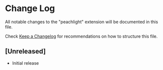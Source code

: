 # Change Log

All notable changes to the "peachlight" extension will be documented in this file.

Check [Keep a Changelog](http://keepachangelog.com/) for recommendations on how to structure this file.

## [Unreleased]

- Initial release
